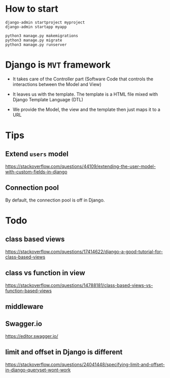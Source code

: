 # How to start

```
django-admin startproject myproject
django-admin startapp myapp

python3 manage.py makemigrations
python3 manage.py migrate
python3 manage.py runserver
```


# Django is `MVT` framework

* It takes care of the Controller part (Software Code that controls the interactions between the Model and View)

* It leaves us with the template. The template is a HTML file mixed with Django Template Language (DTL)

* We provide the Model, the view and the template then just maps it to a URL

# Tips

## Extend `users` model
https://stackoverflow.com/questions/44109/extending-the-user-model-with-custom-fields-in-django

## Connection pool  
By default, the connection pool is off in Django.

# Todo
## class based views
https://stackoverflow.com/questions/17414622/django-a-good-tutorial-for-class-based-views

## class vs function in view  
https://stackoverflow.com/questions/14788181/class-based-views-vs-function-based-views

## middleware 

## Swagger.io  
https://editor.swagger.io/

## limit and offset in Django is different  
https://stackoverflow.com/questions/24041448/specifying-limit-and-offset-in-django-queryset-wont-work
